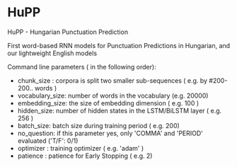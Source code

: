 # HuPP
HuPP - Hungarian Punctuation Prediction  

First word-based RNN models for Punctuation Predictions in Hungarian,  and our lightweight English models  

Command line parameters ( in the following order):  
- chunk_size : corpora is split two smaller sub-sequences ( e.g.  by #200-200.. words  )  
- vocabulary_size: number of words in the vocabulary (e.g. 20000)  
- embedding_size:  the size of embedding dimension ( e.g. 100 )  
- hidden_size: number of hidden states in the LSTM/BiLSTM layer ( e.g. 256 )  
- batch_size: batch size during training period   ( e.g.  200)  
- no_question: if this parameter yes, only 'COMMA' and 'PERIOD' evaluated   ('T/F': 0/1)  
- optimizer : training optimizer ( e.g. 'adam' )  
- patience : patience for Early Stopping ( e.g. 2)
